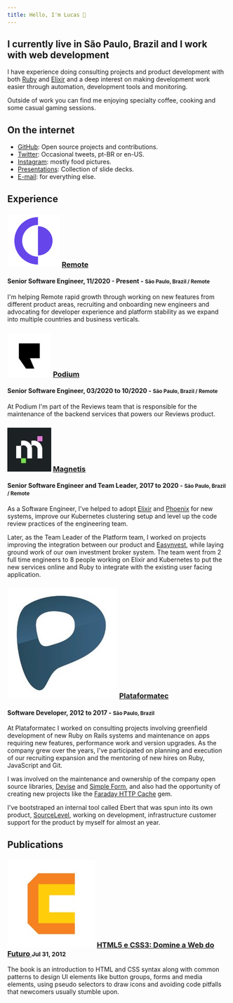 ```yaml
---
title: Hello, I'm Lucas 👋
---
```


## I currently live in São Paulo, Brazil and I work with web development

I have experience doing consulting projects and product development with both [Ruby](http://www.ruby-lang.org)
and [Elixir](https://elixir-lang.org) and a deep interest on making development work
easier through automation, development tools and monitoring.

Outside of work you can find me enjoying specialty coffee, cooking and some casual
gaming sessions.

## On the internet

* [GitHub](https://github.com/lucasmazza): Open source projects and contributions.
* [Twitter](https://twitter.com/lucasmazza): Occasional tweets, pt-BR or en-US.
* [Instagram](https://instagram.com/lucasmazza): mostly food pictures.
* [Presentations](/presentations/): Collection of slide decks.
* [E-mail](mailto:lucasmazza@hey.com): for everything else.

## Experience

<h3 class='heading-with-icon'>
  <img src='/images/companies/remote.png' class='company-icon'>
  <a href='https://remote.com'>Remote</a>
</h3>

#### Senior Software Engineer, 11/2020 - Present - <small>São Paulo, Brazil / Remote</small>

I'm helping Remote rapid growth through working on new features from different product areas,
recruiting and onboarding new engineers and advocating for developer experience and platform
stability as we expand into multiple countries and business verticals.

<h3 class='heading-with-icon'>
  <img src='/images/companies/podium.jpg' class='company-icon'>
  <a href='https://podium.com'>Podium</a>
</h3>

#### Senior Software Engineer, 03/2020 to 10/2020 - <small>São Paulo, Brazil / Remote</small>

At Podium I'm part of the Reviews team that is responsible for the maintenance of
the backend services that powers our Reviews product.

<h3 class='heading-with-icon'>
  <img src='/images/companies/magnetis.jpg' class='company-icon'>
  <a href='https://magnetis.com.br'>Magnetis</a>
</h3>

#### Senior Software Engineer and Team Leader, 2017 to 2020 - <small>São Paulo, Brazil / Remote</small>

As a Software Engineer, I've helped to adopt [Elixir](https://elixir-lang.org) and [Phoenix](http://www.phoenixframework.org)
for new systems, improve our Kubernetes clustering setup and level up the code
review practices of the engineering team.

Later, as the Team Leader of the Platform team, I worked on projects improving
the integration between our product and [Easynvest](https://easynvest.com.br),
while laying ground work of our own investment broker system. The team went from
2 full time engineers to 8 people working on Elixir and Kubernetes to put the
new services online and Ruby to integrate with the existing user facing application.

<h3 class='heading-with-icon'>
  <img src='/images/companies/plataformatec.jpg' class='company-icon'>
  <a href='https://linkedin.com/company/plataformatec'>Plataformatec</a>
</h3>

#### Software Developer, 2012 to 2017 - <small>São Paulo, Brazil</small>

At Plataformatec I worked on consulting projects involving greenfield development
of new Ruby on Rails systems and maintenance on apps requiring new features,
performance work and version upgrades. As the company grew over the years, I've
participated on planning and execution of our recruiting expansion and the mentoring
of new hires on Ruby, JavaScript and Git.

I was involved on the maintenance and ownership of the company open source libraries,
[Devise](https://github.com/heartcombo/devise) and [Simple Form](https://github.com/heartcombo/simple_form),
and also had the opportunity of creating new projects like the [Faraday HTTP Cache](https://github.com/sourcelevel/faraday-http-cache) gem.

I've bootstraped an internal tool called Ebert that was spun into its own product,
[SourceLevel](https://sourcelevel.io), working on development, infrastructure
customer support for the product by myself for almost an year.

## Publications

<h3 class='heading-with-icon'>
  <img src='/images/companies/cdc.jpg' class='company-icon'>
  <a href='https://https://www.casadocodigo.com.br/products/livro-html-css'>
  HTML5 e CSS3: Domine a Web do Futuro
  </a>
  <small>Jul 31, 2012</small>
</h3>


The book is an introduction to HTML and CSS syntax along with common patterns to
design UI elements like button groups, forms and media elements, using pseudo
selectors to draw icons and avoiding code pitfalls that newcomers usually stumble
upon.
